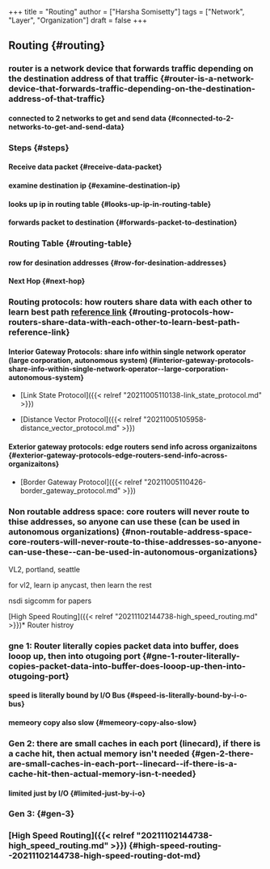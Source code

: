 +++
title = "Routing"
author = ["Harsha Somisetty"]
tags = ["Network", "Layer", "Organization"]
draft = false
+++

## Routing {#routing}


### router is a network device that forwards traffic depending on the destination address of that traffic {#router-is-a-network-device-that-forwards-traffic-depending-on-the-destination-address-of-that-traffic}


#### connected to 2 networks to get and send data {#connected-to-2-networks-to-get-and-send-data}


### Steps {#steps}


#### Receive data packet {#receive-data-packet}


#### examine destination ip {#examine-destination-ip}


#### looks up ip in routing table {#looks-up-ip-in-routing-table}


#### forwards packet to destination {#forwards-packet-to-destination}


### Routing Table {#routing-table}


#### row for desination addresses {#row-for-desination-addresses}


#### Next Hop {#next-hop}


### Routing protocols: how routers share data with each other to learn best path [reference link](http://www.cwu.edu/faculty/sites/cts.cwu.edu.faculty/files//users/146/image-galleries/Chapter5-NetworkLayer8.pdf) {#routing-protocols-how-routers-share-data-with-each-other-to-learn-best-path-reference-link}


#### Interior Gateway Protocols: share info within single network operator (large corporation, autonomous system) {#interior-gateway-protocols-share-info-within-single-network-operator--large-corporation-autonomous-system}

<!--list-separator-->

-  [Link State Protocol]({{< relref "20211005110138-link_state_protocol.md" >}})

<!--list-separator-->

-  [Distance Vector Protocol]({{< relref "20211005105958-distance_vector_protocol.md" >}})


#### Exterior gateway protocols: edge routers send info across organizaitons {#exterior-gateway-protocols-edge-routers-send-info-across-organizaitons}

<!--list-separator-->

-  [Border Gateway Protocol]({{< relref "20211005110426-border_gateway_protocol.md" >}})


### Non routable address space: core routers will never route to thise addresses, so anyone can use these (can be used in autonomous organizations) {#non-routable-address-space-core-routers-will-never-route-to-thise-addresses-so-anyone-can-use-these--can-be-used-in-autonomous-organizations}

VL2, portland, seattle

for vl2, learn ip anycast, then learn the rest

nsdi sigcomm for papers

[High Speed Routing]({{< relref "20211102144738-high_speed_routing.md" >}})\* Router histroy


### gne 1: Router literally copies packet data into buffer, does looop up, then into otugoing port {#gne-1-router-literally-copies-packet-data-into-buffer-does-looop-up-then-into-otugoing-port}


#### speed is literally bound by I/O Bus {#speed-is-literally-bound-by-i-o-bus}


#### memeory copy also slow {#memeory-copy-also-slow}


### Gen 2: there are small caches in each port (linecard), if there is a cache hit, then actual memory isn't needed {#gen-2-there-are-small-caches-in-each-port--linecard--if-there-is-a-cache-hit-then-actual-memory-isn-t-needed}


#### limited just by I/O {#limited-just-by-i-o}


### Gen 3: {#gen-3}


### [High Speed Routing]({{< relref "20211102144738-high_speed_routing.md" >}}) {#high-speed-routing--20211102144738-high-speed-routing-dot-md}